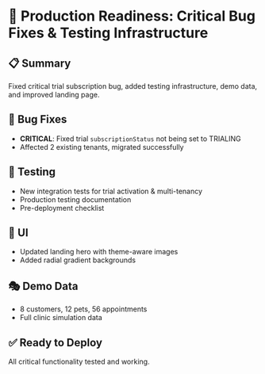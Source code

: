 # 🚀 Production Readiness: Critical Bug Fixes & Testing Infrastructure

## 📋 Summary
Fixed critical trial subscription bug, added testing infrastructure, demo data, and improved landing page.

## 🐛 Bug Fixes
- **CRITICAL**: Fixed trial `subscriptionStatus` not being set to TRIALING
- Affected 2 existing tenants, migrated successfully

## 🧪 Testing
- New integration tests for trial activation & multi-tenancy
- Production testing documentation
- Pre-deployment checklist

## 🎨 UI
- Updated landing hero with theme-aware images
- Added radial gradient backgrounds

## 🎭 Demo Data
- 8 customers, 12 pets, 56 appointments
- Full clinic simulation data

## ✅ Ready to Deploy
All critical functionality tested and working.
